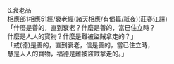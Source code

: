 6.衰老品  
相應部1相應51經/衰老經(諸天相應/有偈篇/祇夜)(莊春江譯)  
「什麼是善的，直到衰老？什麼是善的，當已住立時？  
什麼是人人的寶物？什麼是難被盜賊拿走的？」  
「戒(德)是善的，直到衰老，信是善的，當已住立時，  
慧是人人的寶物，福德是難被盜賊拿走的。」  
  
  
